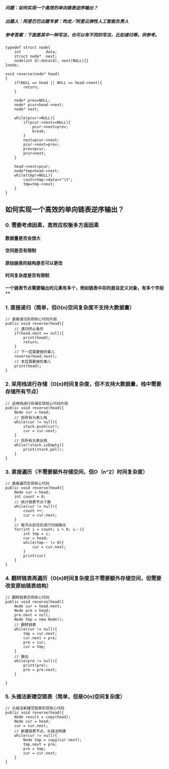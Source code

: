 ##### **问题**：如何实现一个高效的单向链表逆序输出？ 

##### **出题人**：阿里巴巴出题专家：昀龙／阿里云弹性人工智能负责人

##### **参考答案**：下面是其中一种写法，也可以有不同的写法，比如递归等。供参考。


```
typedef struct node{
    int           data;
    struct node*  next;
    node(int d):data(d), next(NULL){}
}node;

void reverse(node* head)
{
    if(NULL == head || NULL == head->next){
        return;
    }
    
    node* prev=NULL;
    node* pcur=head->next;
    node* next;
    
    while(pcur!=NULL){
        if(pcur->next==NULL){
            pcur->next=prev;
            break;
        }
        next=pcur->next;
        pcur->next=prev;
        prev=pcur;
        pcur=next;
    }
    
    head->next=pcur;
    node*tmp=head->next;
    while(tmp!=NULL){
        cout<<tmp->data<<"\t";
        tmp=tmp->next;
    }
}

```
## 如何实现一个高效的单向链表逆序输出？
### **0**.  需要考虑因素，高效应权衡多方面因素
#### 数据量是否会很大
#### 空间是否有限制
#### 原始链表的结构是否可以更改
#### 时间复杂度是否有限制
#### 一个链表节点需要输出的元素有多个，例如链表中存的是自定义对象，有多个字段**

### **1**. 直接递归（简单，但O(n)空间复杂度不支持大数据量）
```
// 直接递归实现核心代码片段
public void reverse(head){
	// 递归终止条件
	if(head.next == null){
		print(head);
		return;
	}
	// 下一层需要做的事儿
	reverse(head.next);
	// 本层需要做的事儿
	print(head);
}
```
### 2. 采用栈进行存储（O(n)时间复杂度，但不支持大数据量，栈中需要存储所有节点）
```
// 采用栈进行存储实现核心代码片段
public void reverse(head){
	Node cur = head;
	// 将所有元素入栈
	while(cur != null){
		stack.push(cur);
		cur = cur.next;
	}
	// 将所有元素出栈
	while(!stack.isEmpty){
		print(stack.poll);
	}
}
```
### 3. 直接遍历（不需要额外存储空间，但O（n^2）时间复杂度）
```
// 直接遍历实现核心代码
public void reverse(head){
	Node cur = head;
	int count = 0;
	// 统计链表节点个数
	while(cur != null){
		count ++;
		cur = cur.next;
	}
	// 每次从前往后进行扫描输出
	for(int i = count; i > 0; i--){
		int tmp = i;
		cur = head;
		while(tmp-- != 0){
			cur = cur.next;
		}
		print(cur)
	}
}
```
### 4. 翻转链表再遍历（O(n)时间复杂度且不需要额外存储空间，但需要改变原始链表结构）
```
// 翻转链表实现核心代码
public void reverse(head){
	Node cur = head.next;
	Node pre = head;
    pre.next = null;
	Node tmp = new Node();
    // 翻转链表
	while(cur != null){
		tmp = cur.next;
	    cur.next = pre;
		pre = cur;
		cur = tmp;
	}
	// 输出
	while(pre != null){
		print(pre);
		pre = pre.next;
	}
	
}
```
### 5. 头插法新建空链表（简单，但是O(n)空间复杂度）
```
// 头插法新建空链表实现核心代码
public void reverse(head){
	Node result = copy(head);
	Node cur = head;
	cur = cur.next;
	// 新建链表节点，头插法构建
	while(cur != null){
		Node tmp = copy(cur.next);
		tmp.next = pre;
		pre = tmp;
		cur = cur.next;
	}
}
```
